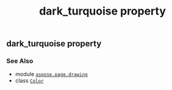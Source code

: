 ﻿---
title: dark_turquoise property
second_title: Aspose.Page for Python via .NET API References
description: 
type: docs
weight: 490
url: /python-net/aspose.page.drawing/color/dark_turquoise/
is_root: false
---

## dark_turquoise property


### See Also
* module [`aspose.page.drawing`](../../)
* class [`Color`](/page/python-net/aspose.page.drawing/color)
